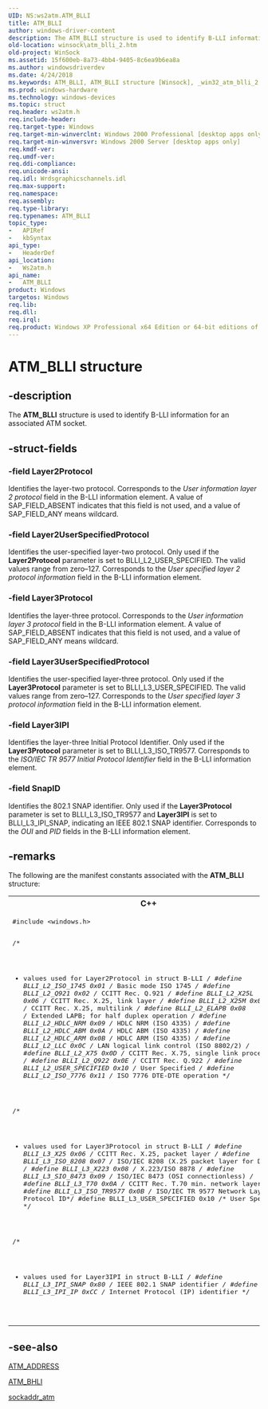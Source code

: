 ```yaml
---
UID: NS:ws2atm.ATM_BLLI
title: ATM_BLLI
author: windows-driver-content
description: The ATM_BLLI structure is used to identify B-LLI information for an associated ATM socket.
old-location: winsock\atm_blli_2.htm
old-project: WinSock
ms.assetid: 15f600eb-8a73-4bb4-9405-8c6ea9b6ea8a
ms.author: windowsdriverdev
ms.date: 4/24/2018
ms.keywords: ATM_BLLI, ATM_BLLI structure [Winsock], _win32_atm_blli_2, winsock.atm_blli_2, ws2atm/ATM_BLLI
ms.prod: windows-hardware
ms.technology: windows-devices
ms.topic: struct
req.header: ws2atm.h
req.include-header: 
req.target-type: Windows
req.target-min-winverclnt: Windows 2000 Professional [desktop apps only]
req.target-min-winversvr: Windows 2000 Server [desktop apps only]
req.kmdf-ver: 
req.umdf-ver: 
req.ddi-compliance: 
req.unicode-ansi: 
req.idl: Wrdsgraphicschannels.idl
req.max-support: 
req.namespace: 
req.assembly: 
req.type-library: 
req.typenames: ATM_BLLI
topic_type:
-	APIRef
-	kbSyntax
api_type:
-	HeaderDef
api_location:
-	Ws2atm.h
api_name:
-	ATM_BLLI
product: Windows
targetos: Windows
req.lib: 
req.dll: 
req.irql: 
req.product: Windows XP Professional x64 Edition or 64-bit editions of     Windows Server 2003
---
```


# ATM_BLLI structure


## -description


The 
<b>ATM_BLLI</b> structure is used to identify B-LLI information for an associated ATM socket.


## -struct-fields




### -field Layer2Protocol

Identifies the layer-two protocol. Corresponds to the <i>User information layer 2 protocol</i> field in the B-LLI information element. A value of SAP_FIELD_ABSENT indicates that this field is not used, and a value of SAP_FIELD_ANY means wildcard.


### -field Layer2UserSpecifiedProtocol

Identifies the user-specified layer-two protocol. Only used if the <b>Layer2Protocol</b> parameter is set to BLLI_L2_USER_SPECIFIED. The valid values range from zero–127. Corresponds to the <i>User specified layer 2 protocol information</i> field in the B-LLI information element.


### -field Layer3Protocol

Identifies the layer-three protocol. Corresponds to the <i>User information layer 3 protocol</i> field in the B-LLI information element. A value of SAP_FIELD_ABSENT indicates that this field is not used, and a value of SAP_FIELD_ANY means wildcard.


### -field Layer3UserSpecifiedProtocol

Identifies the user-specified layer-three protocol. Only used if the <b>Layer3Protocol</b> parameter is set to BLLI_L3_USER_SPECIFIED. The valid values range from zero–127. Corresponds to the <i>User specified layer 3 protocol information</i> field in the B-LLI information element.


### -field Layer3IPI

Identifies the layer-three Initial Protocol Identifier. Only used if the <b>Layer3Protocol</b> parameter is set to BLLI_L3_ISO_TR9577. Corresponds to the <i>ISO/IEC TR 9577 Initial Protocol Identifier</i> field in the B-LLI information element.


### -field SnapID

Identifies the 802.1 SNAP identifier. Only used if the <b>Layer3Protocol</b> parameter is set to BLLI_L3_ISO_TR9577 and <b>Layer3IPI</b> is set to BLLI_L3_IPI_SNAP, indicating an IEEE 802.1 SNAP identifier. Corresponds to the <i>OUI</i> and <i>PID</i> fields in the B-LLI information element.


## -remarks



The following are the manifest constants associated with the 
<b>ATM_BLLI</b> structure:

<div class="code"><span codelanguage="ManagedCPlusPlus"><table>
<tr>
<th>C++</th>
</tr>
<tr>
<td>
<pre>#include &lt;windows.h&gt;

/* 
 *  values used for Layer2Protocol in struct B-LLI
 */
#define BLLI_L2_ISO_1745           0x01   /* Basic mode ISO 1745    */
#define BLLI_L2_Q921               0x02   /* CCITT Rec. Q.921       */
#define BLLI_L2_X25L               0x06   /* CCITT Rec. X.25, link layer              */
#define BLLI_L2_X25M               0x07   /* CCITT Rec. X.25, multilink               */
#define BLLI_L2_ELAPB              0x08   /* Extended LAPB; for half duplex operation */
#define BLLI_L2_HDLC_NRM           0x09   /* HDLC NRM (ISO 4335)                      */
#define BLLI_L2_HDLC_ABM           0x0A   /* HDLC ABM (ISO 4335)                      */
#define BLLI_L2_HDLC_ARM           0x0B   /* HDLC ARM (ISO 4335)                      */
#define BLLI_L2_LLC                0x0C   /* LAN logical link control (ISO 8802/2)    */
#define BLLI_L2_X75                0x0D   /* CCITT Rec. X.75, single link procedure   */
#define BLLI_L2_Q922               0x0E   /* CCITT Rec. Q.922                         */
#define BLLI_L2_USER_SPECIFIED     0x10   /* User Specified                           */
#define BLLI_L2_ISO_7776           0x11   /* ISO 7776 DTE-DTE operation               */

/* 
 *  values used for Layer3Protocol in struct B-LLI
 */
#define BLLI_L3_X25                0x06   /* CCITT Rec. X.25, packet layer            */
#define BLLI_L3_ISO_8208           0x07   /* ISO/IEC 8208 (X.25 packet layer for DTE  */
#define BLLI_L3_X223               0x08   /* X.223/ISO 8878                           */
#define BLLI_L3_SIO_8473           0x09   /* ISO/IEC 8473 (OSI connectionless)        */
#define BLLI_L3_T70                0x0A   /* CCITT Rec. T.70 min. network layer       */
#define BLLI_L3_ISO_TR9577         0x0B   /* ISO/IEC TR 9577 Network Layer Protocol ID*/
#define BLLI_L3_USER_SPECIFIED     0x10   /* User Specified                           */

/* 
 *  values used for Layer3IPI in struct B-LLI
 */
#define BLLI_L3_IPI_SNAP           0x80   /* IEEE 802.1 SNAP identifier               */
#define BLLI_L3_IPI_IP             0xCC   /* Internet Protocol (IP) identifier        */
</pre>
</td>
</tr>
</table></span></div>



## -see-also




<a href="https://msdn.microsoft.com/library/windows/hardware/ff544051">ATM_ADDRESS</a>



<a href="https://msdn.microsoft.com/a7e09a8e-5990-4493-bd73-016363b57427">ATM_BHLI</a>



<a href="https://msdn.microsoft.com/6cbeb19f-0aa8-48a1-a46a-691edc542d5a">sockaddr_atm</a>
 

 

